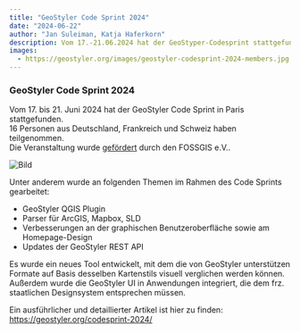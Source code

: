```yaml
---
title: "GeoStyler Code Sprint 2024"
date: "2024-06-22"
author: "Jan Suleiman, Katja Haferkorn"
description: Vom 17.-21.06.2024 hat der GeoStyper-Codesprint stattgefunden.
images:
  - https://geostyler.org/images/geostyler-codesprint-2024-members.jpg
---
```


### GeoStyler Code Sprint 2024


Vom 17. bis 21. Juni 2024 hat der GeoStyler Code Sprint in Paris stattgefunden.    
16 Personen aus Deutschland, Frankreich und Schweiz haben teilgenommen.   
Die Veranstaltung wurde [gefördert](https://www.fossgis.de/wiki/F%C3%B6rderantr%C3%A4ge/GeoStyler-Code-Sprint-2024) durch den FOSSGIS e.V..

![Bild](https://geostyler.org/images/geostyler-codesprint-2024-members.jpg)

Unter anderem wurde an folgenden Themen im Rahmen des Code Sprints gearbeitet:
* GeoStyler QGIS Plugin
* Parser für ArcGIS, Mapbox, SLD
* Verbesserungen an der graphischen Benutzeroberfläche sowie am Homepage-Design
* Updates der GeoStyler REST API

Es wurde ein neues Tool entwickelt, mit dem die von GeoStyler unterstützen Formate auf Basis desselben Kartenstils visuell verglichen werden können. Außerdem wurde die GeoStyler UI in Anwendungen integriert, die dem frz. staatlichen Designsystem entsprechen müssen.   

Ein ausführlicher und detaillierter Artikel ist hier zu finden:  https://geostyler.org/codesprint-2024/
